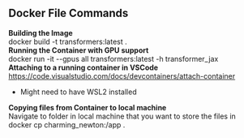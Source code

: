 ## Docker File Commands  
__Building the Image__  
docker build -t transformers:latest .  
__Running the Container with GPU support__  
docker run -it --gpus all transformers:latest -h transformer_jax  
__Attaching to a running container in VSCode__  
https://code.visualstudio.com/docs/devcontainers/attach-container  
- Might need to have WSL2 installed

__Copying files from Container to local machine__  
Navigate to folder in local machine that you want to store the files in  
docker cp charming_newton:/app .  
